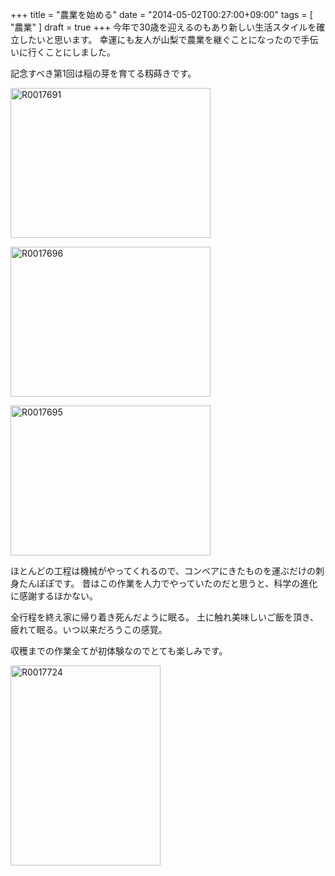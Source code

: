 +++
title =  "農業を始める"
date =  "2014-05-02T00:27:00+09:00"
tags = [ "農業" ]
draft = true
+++
今年で30歳を迎えるのもあり新しい生活スタイルを確立したいと思います。
幸運にも友人が山梨で農業を継ぐことになったので手伝いに行くことにしました。

記念すべき第1回は稲の芽を育てる籾蒔きです。

<a href="https://www.flickr.com/photos/68742489@N02/13895246129" title="R0017691 by umeyuki1326, on Flickr"><img src="https://farm8.staticflickr.com/7370/13895246129_4e416108f8_n.jpg" width="320" height="240" alt="R0017691"></a>

<a href="https://www.flickr.com/photos/68742489@N02/14078710232" title="R0017696 by umeyuki1326, on Flickr"><img src="https://farm3.staticflickr.com/2901/14078710232_6492b4aa1e_n.jpg" width="320" height="240" alt="R0017696"></a>

<a href="https://www.flickr.com/photos/68742489@N02/14058756446" title="R0017695 by umeyuki1326, on Flickr"><img src="https://farm6.staticflickr.com/5153/14058756446_70bc47f33c_n.jpg" width="320" height="240" alt="R0017695"></a>


ほとんどの工程は機械がやってくれるので、コンベアにきたものを運ぶだけの刺身たんぽぽです。
昔はこの作業を人力でやっていたのだと思うと、科学の進化に感謝するほかない。

全行程を終え家に帰り着き死んだように眠る。
土に触れ美味しいご飯を頂き、疲れて眠る。いつ以来だろうこの感覚。

収穫までの作業全てが初体験なのでとても楽しみです。

<a href="https://www.flickr.com/photos/68742489@N02/14078709632" title="R0017724 by umeyuki1326, on Flickr"><img src="https://farm8.staticflickr.com/7386/14078709632_b2c40035ae_n.jpg" width="240" height="320" alt="R0017724"></a>
